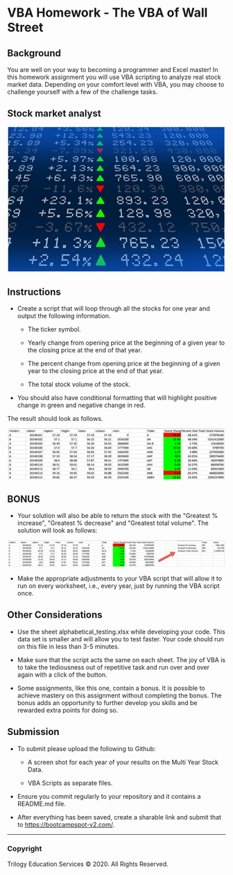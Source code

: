 # VBA Homework - The VBA of Wall Street

## Background
You are well on your way to becoming a programmer and Excel master! In this homework assignment you will use VBA scripting to analyze real stock market data. Depending on your comfort level with VBA, you may choose to challenge yourself with a few of the challenge tasks.

## Stock market analyst

![stock Market](Images/StockMarket.PNG)

## Instructions


* Create a script that will loop through all the stocks for one year and output the following information.

  * The ticker symbol.


  * Yearly change from opening price at the beginning of a given year to the closing price at the end of that year.


  * The percent change from opening price at the beginning of a given year to the closing price at the end of that year.


  * The total stock volume of the stock.


* You should also have conditional formatting that will highlight positive change in green and negative change in red.


The result should look as follows.

![moderate_solution](Images/moderate_solutions.PNG)


## BONUS

* Your solution will also be able to return the stock with the "Greatest % increase", "Greatest % decrease" and "Greatest total volume". The solution will look as follows:

![hard_solution](Images/hard_solutions.PNG)

* Make the appropriate adjustments to your VBA script that will allow it to run on every worksheet, i.e., every year, just by running the VBA script once.


## Other Considerations


* Use the sheet alphabetical_testing.xlsx while developing your code. This data set is smaller and will allow you to test faster. Your code should run on this file in less than 3-5 minutes.


* Make sure that the script acts the same on each sheet. The joy of VBA is to take the tediousness out of repetitive task and run over and over again with a click of the button.


* Some assignments, like this one, contain a bonus. It is possible to achieve mastery on this assignment without completing the bonus. The bonus adds an opportunity to further develop you skills and be rewarded extra points for doing so.



## Submission


* To submit please upload the following to Github:

  * A screen shot for each year of your results on the Multi Year Stock Data.


  * VBA Scripts as separate files.


* Ensure you commit regularly to your repository and it contains a README.md file.


* After everything has been saved, create a sharable link and submit that to https://bootcampspot-v2.com/.


---

### Copyright
Trilogy Education Services © 2020. All Rights Reserved.
